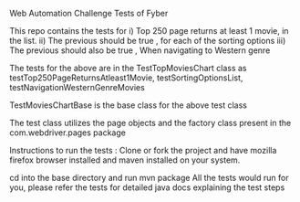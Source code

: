 Web Automation Challenge Tests of Fyber

This repo contains the tests for
i) Top 250 page returns at least 1 movie, in the list.
ii) The previous should be true , for each of the sorting options
iii) The previous should also be true , When navigating to Western genre

The tests for the above are in the TestTopMoviesChart class as testTop250PageReturnsAtleast1Movie,
testSortingOptionsList, testNavigationWesternGenreMovies

TestMoviesChartBase is the base class for the above test class

The test class utilizes the page objects and the factory class present in the com.webdriver.pages package

Instructions to run the tests : Clone or fork the project and
have mozilla firefox browser installed and maven installed on your system.

cd into the base directory and run mvn package
All the tests would run for you, please refer the tests for detailed java docs explaining the test steps